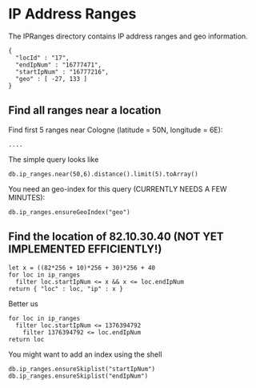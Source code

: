IP Address Ranges
=================

The IPRanges directory contains IP address ranges and geo information.

    {
      "locId" : "17",
      "endIpNum" : "16777471",
      "startIpNum" : "16777216", 
      "geo" : [ -27, 133 ] 
    }


Find all ranges near a location
-------------------------------

Find first 5 ranges near Cologne (latitude = 50N, longitude = 6E):

    ....

The simple query looks like

    db.ip_ranges.near(50,6).distance().limit(5).toArray()

You need an geo-index for this query (CURRENTLY NEEDS A FEW MINUTES):

    db.ip_ranges.ensureGeoIndex("geo")


Find the location of 82.10.30.40 (NOT YET IMPLEMENTED EFFICIENTLY!)
-------------------------------------------------------------------

    let x = ((82*256 + 10)*256 + 30)*256 + 40
    for loc in ip_ranges
      filter loc.startIpNum <= x && x <= loc.endIpNum
    return { "loc" : loc, "ip" : x }

Better us

    for loc in ip_ranges
      filter loc.startIpNum <= 1376394792
        filter 1376394792 <= loc.endIpNum
    return loc

You might want to add an index using the shell

    db.ip_ranges.ensureSkiplist("startIpNum")
    db.ip_ranges.ensureSkiplist("endIpNum")
